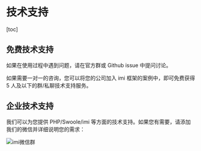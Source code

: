 # 技术支持

[toc]

## 免费技术支持

如果在使用过程中遇到问题，请在官方群或 Github issue 中提问讨论。

如果需要一对一的咨询，您可以将您的公司加入 imi 框架的案例中，即可免费获得 5 人及以下的群/私聊技术支持服务。

## 企业技术支持

我们可以为您提供 PHP/Swoole/imi 等方面的技术支持。如果您有需要，请添加我们的微信并详细说明您的需求：

![imi微信群](../res/wechat.png)
